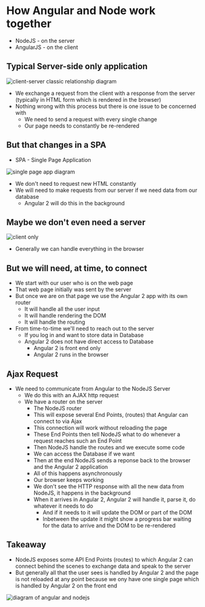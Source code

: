 # How Angular and Node work together
* NodeJS - on the server
* AngularJS - on the client

## Typical Server-side only application
![client-server classic relationship diagram](https://i.imgur.com/yKkbSIV.png)

* We exchange a request from the client with a response from the server (typically in HTML form which is rendered in the browser)
* Nothing wrong with this process but there is one issue to be concerned with
    - We need to send a request with every single change
    - Our page needs to constantly be re-rendered

## But that changes in a SPA
* SPA - Single Page Application

![single page app diagram](https://i.imgur.com/GfKy1A0.png)

* We don't need to request new HTML constantly
* We will need to make requests from our server if we need data from our database
    - Angular 2 will do this in the background

## Maybe we don't even need a server
![client only](https://i.imgur.com/dPM0t4x.png)

* Generally we can handle everything in the browser

## But we will need, at time, to connect
* We start with our user who is on the web page
* That web page initially was sent by the server
* But once we are on that page we use the Angular 2 app with its own router
    - It will handle all the user input
    - It will handle rendering the DOM
    - It will handle the routing
* From time-to-time we'll need to reach out to the server
    - If you log in and want to store data in Database
    - Angular 2 does not have direct access to Database
        + Angular 2 is front end only
        + Angular 2 runs in the browser

## Ajax Request
* We need to communicate from Angular to the NodeJS Server
    - We do this with an AJAX http request
    - We have a router on the server
        + The NodeJS router
        + This will expose several End Points, (routes) that Angular can connect to via Ajax
        + This connection will work without reloading the page
        + These End Points then tell NodeJS what to do whenever a request reaches such an End Point
        + Then NodeJS handle the routes and we execute some code
        + We can access the Database if we want
        + Then at the end NodeJS sends a reponse back to the browser and the Angular 2 application
        + All of this happens asynchronously
        + Our browser keeps working
        + We don't see the HTTP response with all the new data from NodeJS, it happens in the background
        + When it arrives in Angular 2, Angular 2 will handle it, parse it, do whatever it needs to do
            * And if it needs to it will update the DOM or part of the DOM
            * Inbetween the update it might show a progress bar waiting for the data to arrive and the DOM to be re-rendered

## Takeaway
* NodeJS exposes some API End Points (routes) to which Angular 2 can connect behind the scenes to exchange data and speak to the server
* But generally all that the user sees is handled by Angular 2 and the page is not reloaded at any point because we ony have one single page which is handled by Angular 2 on the front end

![diagram of angular and nodejs](https://i.imgur.com/B5zBJLI.png)


